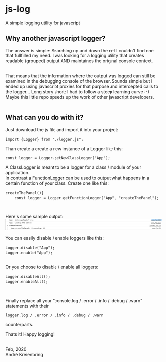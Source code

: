 # js-log
A simple logging utility for javascript

## Why another javascript logger?
The answer is simple: Searching up and down the net I couldn't find one that fullfilled my need. 
I was looking for a logging utility that creates readable (grouped) output AND maintaines the original console context.<br/><br/>

That means that the information where the output was logged can still be examined in the debugging console of the browser.
Sounds simple but I ended up using javascript proxies for that purpose and intercepted calls to the logger... Long story short: I had to follow a steep learning curve :-) <br/>
Maybe this little repo speeds up the work of other javascript developers.<br/><br/>

## What can you do with it?
Just download the js file and import it into your project:<br/> 

    import {Logger} from "./logger.js";

Than create a create a new instance of a Logger like this:<br/>

    const logger = Logger.getNewClassLogger("App");

A ClassLogger is meant to be a logger for a class / module of your application.<br/>
In contrast a FunctionLogger can be used to output what happens in a certain function of your class. Create one like this:<br/>

    createThePanel(){  
        const logger = Logger.getFunctionLogger("App", "createThePanel");

<br/>

Here's some sample output:<br/>
![sample](/screen/logger.png)

You can easily disable / enable loggers like this:<br/> 

    Logger.disable("App");  
    Logger.enable("App");

<br/>  
Or you choose to disable / enable all loggers:<br/>

    Logger.disableAll();
    Logger.enableAll();

<br/>

Finally replace all your "console.log / .error / .info / .debug / .warn" statements with their

    logger.log / .error / .info / .debug / .warn
counterparts. <br/>

Thats it! Happy logging!<br/><br/>

Feb, 2020<br/>
André Kreienbring

